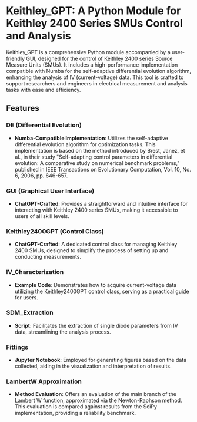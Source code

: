 # Keithley_GPT: A Python Module for Keithley 2400 Series SMUs Control and Analysis

Keithley_GPT is a comprehensive Python module accompanied by a user-friendly GUI, designed for the control of Keithley 2400 series Source Measure Units (SMUs). It includes a high-performance implementation compatible with Numba for the self-adaptive differential evolution algorithm, enhancing the analysis of IV (current-voltage) data. This tool is crafted to support researchers and engineers in electrical measurement and analysis tasks with ease and efficiency.

## Features

### DE (Differential Evolution)
- **Numba-Compatible Implementation**: Utilizes the self-adaptive differential evolution algorithm for optimization tasks. This implementation is based on the method introduced by Brest, Janez, et al., in their study "Self-adapting control parameters in differential evolution: A comparative study on numerical benchmark problems," published in IEEE Transactions on Evolutionary Computation, Vol. 10, No. 6, 2006, pp. 646-657.

### GUI (Graphical User Interface)
- **ChatGPT-Crafted**: Provides a straightforward and intuitive interface for interacting with Keithley 2400 series SMUs, making it accessible to users of all skill levels.

### Keithley2400GPT (Control Class)
- **ChatGPT-Crafted**: A dedicated control class for managing Keithley 2400 SMUs, designed to simplify the process of setting up and conducting measurements.

### IV_Characterization
- **Example Code**: Demonstrates how to acquire current-voltage data utilizing the Keithley2400GPT control class, serving as a practical guide for users.

### SDM_Extraction
- **Script**: Facilitates the extraction of single diode parameters from IV data, streamlining the analysis process.

### Fittings
- **Jupyter Notebook**: Employed for generating figures based on the data collected, aiding in the visualization and interpretation of results.

### LambertW Approximation
- **Method Evaluation**: Offers an evaluation of the main branch of the Lambert W function, approximated via the Newton-Raphson method. This evaluation is compared against results from the SciPy implementation, providing a reliability benchmark.
